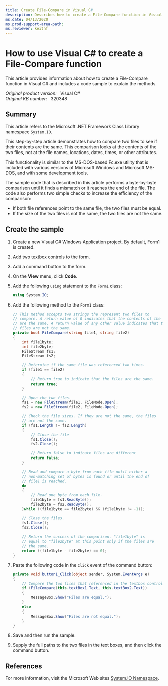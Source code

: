 ```yaml
---
title: Create File-Compare in Visual C#
description: Describes how to create a File-Compare function in Visual C#. Also includes a code sample to explain the methods.
ms.date: 04/13/2020
ms.prod-support-area-path: 
ms.reviewer: keithf 
---
```

# How to use Visual C# to create a File-Compare function

This article provides information about how to create a File-Compare function in Visual C# and includes a code sample to explain the methods.

_Original product version:_ &nbsp; Visual C#  
_Original KB number:_ &nbsp; 320348

## Summary

This article refers to the Microsoft .NET Framework Class Library namespace `System.IO`.

This step-by-step article demonstrates how to compare two files to see if their contents are the same. This comparison looks at the contents of the two files, not at the file names, locations, dates, times, or other attributes.

This functionality is similar to the MS-DOS-based Fc.exe utility that is included with various versions of Microsoft Windows and Microsoft MS-DOS, and with some development tools.

The sample code that is described in this article performs a byte-by-byte comparison until it finds a mismatch or it reaches the end of the file. The code also performs two simple checks to increase the efficiency of the comparison:

- If both file references point to the same file, the two files must be equal.
- If the size of the two files is not the same, the two files are not the same.

## Create the sample

1. Create a new Visual C# Windows Application project. By default, Form1 is created.
2. Add two textbox controls to the form.
3. Add a command button to the form.
4. On the **View** menu, click **Code**.
5. Add the following `using` statement to the `Form1` class:

    ```csharp
    using System.IO;
    ```

6. Add the following method to the `Form1` class:

    ```csharp
    // This method accepts two strings the represent two files to
    // compare. A return value of 0 indicates that the contents of the files
    // are the same. A return value of any other value indicates that the
    // files are not the same.
    private bool FileCompare(string file1, string file2)
    {
        int file1byte;
        int file2byte;
        FileStream fs1;
        FileStream fs2;

        // Determine if the same file was referenced two times.
        if (file1 == file2)
        {
            // Return true to indicate that the files are the same.
            return true;
        }

        // Open the two files.
        fs1 = new FileStream(file1, FileMode.Open);
        fs2 = new FileStream(file2, FileMode.Open);

        // Check the file sizes. If they are not the same, the files
        // are not the same.
        if (fs1.Length != fs2.Length)
        {
            // Close the file
            fs1.Close();
            fs2.Close();

            // Return false to indicate files are different
            return false;
        }

        // Read and compare a byte from each file until either a
        // non-matching set of bytes is found or until the end of
        // file1 is reached.
        do
        {
            // Read one byte from each file.
            file1byte = fs1.ReadByte();
            file2byte = fs2.ReadByte();
        }while ((file1byte == file2byte) && (file1byte != -1));

        // Close the files.
        fs1.Close();
        fs2.Close();

        // Return the success of the comparison. "file1byte" is
        // equal to "file2byte" at this point only if the files are
        // the same.
        return ((file1byte - file2byte) == 0);
    }
    ```

7. Paste the following code in the `Click` event of the command button:

    ```csharp
    private void button1_Click(object sender, System.EventArgs e)
    {
        // Compare the two files that referenced in the textbox controls.
        if (FileCompare(this.textBox1.Text, this.textBox2.Text))
        {
            MessageBox.Show("Files are equal.");
        }
        else
        {
            MessageBox.Show("Files are not equal.");
        }
    }
    ```

8. Save and then run the sample.
9. Supply the full paths to the two files in the text boxes, and then click the command button.

## References

For more information, visit the Microsoft Web sites [System.IO Namespace](/dotnet/api/system.io).
